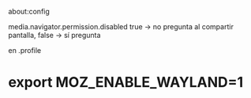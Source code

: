 
about:config

media.navigator.permission.disabled   true -> no pregunta al compartir pantalla, false -> sí pregunta



en .profile
# export MOZ_ENABLE_WAYLAND=1
